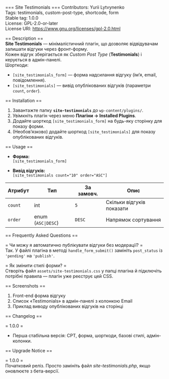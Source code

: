 === Site Testimonials ===
Contributors: Yurii Lytvynenko  
Tags: testimonials, custom-post-type, shortcode, form  
Stable tag: 1.0.0  
License: GPL-2.0-or-later  
License URI: https://www.gnu.org/licenses/gpl-2.0.html  

== Description ==  
**Site Testimonials** — мінімалістичний плагін, що дозволяє відвідувачам залишати відгуки через фронт-форму.  
Кожен відгук зберігається як *Custom Post Type* (**Testimonials**) і керується в адмін-панелі.  
Шорткоди:  

* `[site_testimonials_form]` — форма надсилання відгуку (ім’я, email, повідомлення).  
* `[site_testimonials]` — вивід опублікованих відгуків (параметри `count`, `order`).  

== Installation ==  

1. Завантажте папку **`site-testimonials`** до `wp-content/plugins/`.  
2. Увімкніть плагін через меню **Плагіни → Installed Plugins**.  
3. Додайте шорткод `[site_testimonials_form]` на будь-яку сторінку для показу форми.  
4. (Необов’язково) додайте шорткод `[site_testimonials]` для показу опублікованих відгуків.

== Usage ==  

* **Форма:**  
  `[site_testimonials_form]`  

* **Вивід відгуків:**  
  `[site_testimonials count="10" order="ASC"]`  

| Атрибут | Тип | За замовч. | Опис |
|---------|-----|-----------|------|
| `count` | int | `5`       | Скільки відгуків показати |
| `order` | enum (`ASC\|DESC`) | `DESC` | Напрямок сортування |

== Frequently Asked Questions ==  

= Чи можу я автоматично публікувати відгуки без модерації? =  
Так. У файлі плагіна в методі `handle_form_submit()` замініть `post_status` із `'pending'` на `'publish'`.

= Як змінити стилі форми? =  
Створіть файл `assets/site-testimonials.css` у папці плагіна й підключіть потрібні правила — плагін уже реєструє цей CSS.

== Screenshots ==  

1. Front-end форма відгуку  
2. Список «Testimonials» в адмін-панелі з колонкою Email  
3. Приклад виводу опублікованих відгуків на сторінці

== Changelog ==  

= 1.0.0 =  
* Перша стабільна версія: CPT, форма, шорткоди, базові стилі, адмін-колонки.

== Upgrade Notice ==  

= 1.0.0 =  
Початковий реліз. Просто замініть файл *site-testimonials.php*, якщо оновлюєте з бета-версії.
